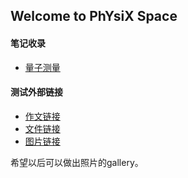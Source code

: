 ## Welcome to PhYsiX Space

#### 笔记收录
* [量子测量](https://physix2020.github.io/blogplace/pages/量子测量_笔记_禁止.html)


#### 测试外部链接
* [作文链接](https://zine.la/article/a7245d2c403d481e945a552a5fdab950/)
* [文件链接](https://physix2020.github.io/blogplace/files/pulse_EPR.pdf)
* [图片链接](https://physix2020.github.io/blogplace/images/1838341248.jpg)

希望以后可以做出照片的gallery。
